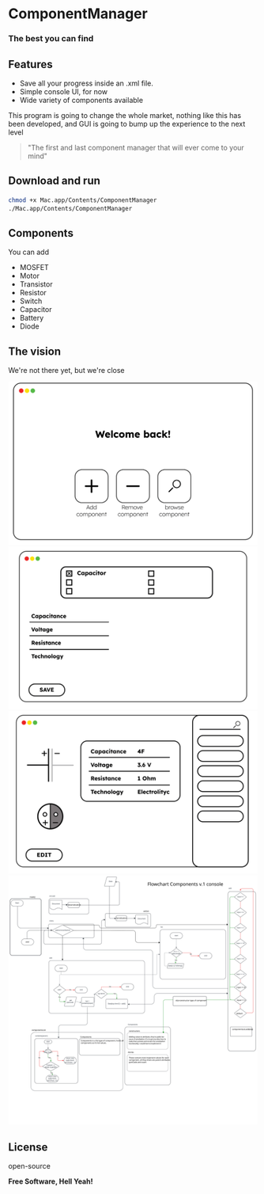 # ComponentManager
### The best you can find



## Features

- Save all your progress inside an .xml file.
- Simple console UI, for now
- Wide variety of components available

This program is going to change the whole market, nothing like this has been developed, and GUI is going to bump up the experience to the next level

> "The first and last component manager that will ever come to your mind"

## Download and run

```sh
chmod +x Mac.app/Contents/ComponentManager
./Mac.app/Contents/ComponentManager
```
## Components
   You can add
   - MOSFET
   - Motor
   - Transistor
   - Resistor
   - Switch
   - Capacitor
   - Battery
   - Diode
## The vision
We're not there yet, but we're close

![alt text](https://github.com/matys2022/ComponentProject/blob/main/art1.png?raw=true)
![alt text](https://github.com/matys2022/ComponentProject/blob/main/art2.png?raw=true)
![alt text](https://github.com/matys2022/ComponentProject/blob/main/art3.png?raw=true)
![alt text](https://github.com/matys2022/ComponentProject/blob/main/FlowchartV.1.svg)

## License

open-source

**Free Software, Hell Yeah!**
